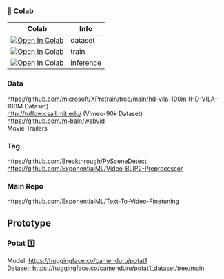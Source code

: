 ### 🦒 Colab

| Colab | Info
| --- | --- |
[![Open In Colab](https://colab.research.google.com/assets/colab-badge.svg)](https://colab.research.google.com/github/camenduru/Text-To-Video-Finetuning-colab/blob/main/dataset.ipynb) | dataset
[![Open In Colab](https://colab.research.google.com/assets/colab-badge.svg)](https://colab.research.google.com/github/camenduru/Text-To-Video-Finetuning-colab/blob/main/train.ipynb) | train
[![Open In Colab](https://colab.research.google.com/assets/colab-badge.svg)](https://colab.research.google.com/github/camenduru/Text-To-Video-Finetuning-colab/blob/main/inference.ipynb) | inference

### Data
https://github.com/microsoft/XPretrain/tree/main/hd-vila-100m (HD-VILA-100M Dataset) <br />
http://toflow.csail.mit.edu/ (Vimeo-90k Dataset) <br /> 
https://github.com/m-bain/webvid <br />
Movie Trailers <br />

### Tag
https://github.com/Breakthrough/PySceneDetect <br />
https://github.com/ExponentialML/Video-BLIP2-Preprocessor <br />

### Main Repo
https://github.com/ExponentialML/Text-To-Video-Finetuning <br />

## Prototype
### Potat 1️⃣
Model: https://huggingface.co/camenduru/potat1 <br />
Dataset: https://huggingface.co/camenduru/potat1_dataset/tree/main <br />
